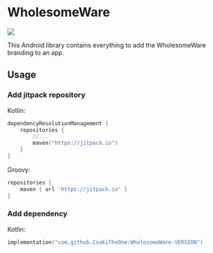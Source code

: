 # WholesomeWare

[![](https://jitpack.io/v/CsakiTheOne/WholesomeWare.svg)](https://jitpack.io/#CsakiTheOne/WholesomeWare)

This Android library contains everything to add the WholesomeWare branding to an app.

## Usage

### Add jitpack repository

Kotlin:

```kotlin
dependencyResolutionManagement {
    repositories {
        //...
        maven("https://jitpack.io")
    }
}
```

Groovy:

```groovy
repositories {
    maven { url 'https://jitpack.io' }
}
```

### Add dependency

Kotlin:

```kotlin
implementation("com.github.CsakiTheOne:WholesomeWare:VERSION")
```